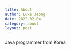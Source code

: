 ```yaml
---
title: About
author: Luke Jeong
date: 2022-02-04
category: about
layout: post
---
```


Java programmer from Korea
